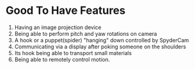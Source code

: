 # Good To Have Features

1. Having an image projection device
2. Being able to perform pitch and yaw rotations on camera
3. A hook or a puppet(spider) "hanging" down controlled by SpyderCam
4. Communicating via a display after poking someone on the shoulders
5. Its hook being able to transport small materials
6. Being able to remotely control motion.

